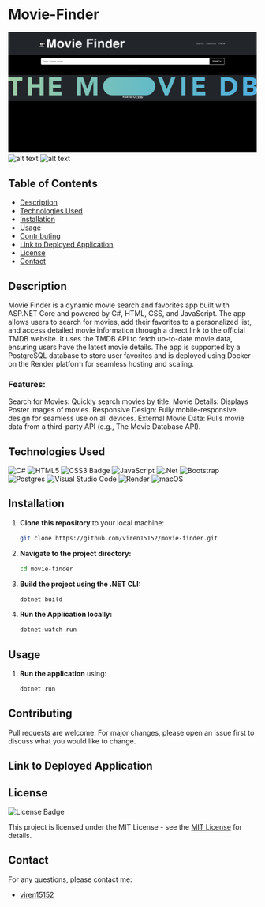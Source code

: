 # Movie-Finder

![alt text](<wwwroot/images/Screenshot 2025-02-06 at 23.54.10.png>)
![alt text](<wwwroot/images/Screenshot 2025-02-07 at 14.29.42.png>)
![alt text](<wwwroot/images/Screenshot 2025-02-07 at 14.11.34.png>)

## Table of Contents

* [Description](#description)
* [Technologies Used](#technologies-used)
* [Installation](#installation)
* [Usage](#usage)
* [Contributing](#contributing)
* [Link to Deployed Application](#link-to-deployed-application)
* [License](#license)
* [Contact](#contact)

## Description

Movie Finder is a dynamic movie search and favorites app built with ASP.NET Core and powered by C#, HTML, CSS, and JavaScript. The app allows users to search for movies, add their favorites to a personalized list, and access detailed movie information through a direct link to the official TMDB website. It uses the TMDB API to fetch up-to-date movie data, ensuring users have the latest movie details. The app is supported by a PostgreSQL database to store user favorites and is deployed using Docker on the Render platform for seamless hosting and scaling.


### Features:
Search for Movies: Quickly search movies by title.
Movie Details: Displays Poster images of movies. 
Responsive Design: Fully mobile-responsive design for seamless use on all devices.
External Movie Data: Pulls movie data from a third-party API (e.g., The Movie Database API).

## Technologies Used

![C#](https://img.shields.io/badge/c%23-%23239120.svg?style=for-the-badge&logo=csharp&logoColor=white)
![HTML5](https://img.shields.io/badge/HTML5-E34F26?style=for-the-badge&logo=html5&logoColor=white)
![CSS3 Badge](https://img.shields.io/badge/CSS3-1572B6?logo=css3&logoColor=fff&style=for-the-badge)
![JavaScript](https://img.shields.io/badge/javascript-%23323330.svg?style=for-the-badge&logo=javascript&logoColor=%23F7DF1E)
![.Net](https://img.shields.io/badge/.NET-5C2D91?style=for-the-badge&logo=.net&logoColor=white)
![Bootstrap](https://img.shields.io/badge/Bootstrap-563D7C?style=for-the-badge&logo=bootstrap&logoColor=white)
![Postgres](https://img.shields.io/badge/postgres-%23316192.svg?style=for-the-badge&logo=postgresql&logoColor=white)
![Visual Studio Code](https://img.shields.io/badge/Visual%20Studio%20Code-0078d7.svg?style=for-the-badge&logo=visual-studio-code&logoColor=white)
![Render](https://img.shields.io/badge/Render-46E3B7?style=for-the-badge&logo=render&logoColor=white)
![macOS](https://img.shields.io/badge/mac%20os-000000?style=for-the-badge&logo=macos&logoColor=F0F0F0)

## Installation

1. **Clone this repository** to your local machine:
   ```sh
   git clone https://github.com/viren15152/movie-finder.git
   ```
2. **Navigate to the project directory:**
   ```sh
   cd movie-finder
   ```
3. **Build the project using the .NET CLI:**
   ```sh
   dotnet build
   ```
4. **Run the Application locally:**
   ```sh
   dotnet watch run
   ```

## Usage

1. **Run the application** using:
   ```sh
   dotnet run
   ```

## Contributing
Pull requests are welcome. For major changes, please open an issue first to discuss what you would like to change.

## Link to Deployed Application


## License

![License Badge](https://img.shields.io/badge/License-MIT-yellow.svg)

This project is licensed under the MIT License - see the [MIT License](https://opensource.org/licenses/MIT) for details.

## Contact

For any questions, please contact me:

  - [viren15152](https://github.com/viren15152)